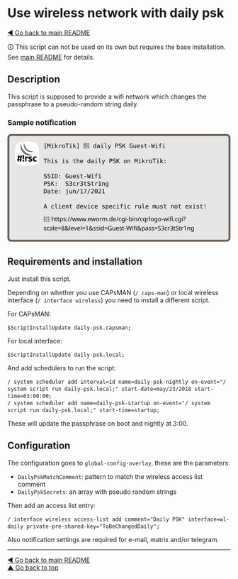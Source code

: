 Use wireless network with daily psk
===================================

[◀ Go back to main README](../README.md)

🛈 This script can not be used on its own but requires the base installation.
See [main README](../README.md) for details.

Description
-----------

This script is supposed to provide a wifi network which changes the
passphrase to a pseudo-random string daily.

### Sample notification

![daily-psk notification](daily-psk.d/notification.svg)

Requirements and installation
-----------------------------

Just install this script.

Depending on whether you use CAPsMAN (`/ caps-man`) or local wireless
interface (`/ interface wireless`) you need to install a different script.

For CAPsMAN:

    $ScriptInstallUpdate daily-psk.capsman;

For local interface:

    $ScriptInstallUpdate daily-psk.local;

And add schedulers to run the script:

    / system scheduler add interval=1d name=daily-psk-nightly on-event="/ system script run daily-psk.local;" start-date=may/23/2018 start-time=03:00:00;
    / system scheduler add name=daily-psk-startup on-event="/ system script run daily-psk.local;" start-time=startup;

These will update the passphrase on boot and nightly at 3:00.

Configuration
-------------

The configuration goes to `global-config-overlay`, these are the parameters:

* `DailyPskMatchComment`: pattern to match the wireless access list comment
* `DailyPskSecrets`: an array with pseudo random strings

Then add an access list entry:

    / interface wireless access-list add comment="Daily PSK" interface=wl-daily private-pre-shared-key="ToBeChangedDaily";

Also notification settings are required for e-mail, matrix and/or telegram.

---
[◀ Go back to main README](../README.md)  
[▲ Go back to top](#top)
